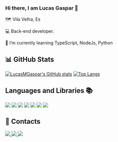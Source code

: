 ### Hi there, I am Lucas Gaspar 👋
 🗺  Vila Velha, Es



 💻 Back-end developer.


 🌱 I’m currently learning TypeScript, NodeJs, Python

## 📊 GitHub Stats

[![LucasMGaspar's GitHub stats](https://github-readme-stats.vercel.app/api?username=LucasMGaspar&count_private=true&show_icons=true&theme=tokyonight&line_height=40)](https://github.com/LucasMGaspar/github-readme-stats) 
          [![Top Langs](https://github-readme-stats.vercel.app/api/top-langs/?username=LucasMGaspar&hide=shaderlab&theme=tokyonight&card_height=500)](https://github.com/LucasMGaspar/github-readme-stats)

<div>
   
   ## Languages and Libraries 📚
        
  <img src="https://img.shields.io/badge/HTML5-E34F26?style=for-the-badge&logo=html5&logoColor=white" />
  <img src="https://img.shields.io/badge/CSS3-1572B6?style=for-the-badge&logo=css3&logoColor=white" />
  <img src="https://img.shields.io/badge/JavaScript-323330?style=for-the-badge&logo=javascript&logoColor=F7DF1E" />
  <img src="https://img.shields.io/badge/TypeScript-007ACC?style=for-the-badge&logo=typescript&logoColor=white" />
  <img src= "https://img.shields.io/badge/Node.js-43853D?style=for-the-badge&logo=node.js&logoColor=white" />
   <img src= " https://img.shields.io/badge/Express.js-404D59?style=for-the-badge "  />
  <img src="https://img.shields.io/badge/Python-3776AB?style=for-the-badge&logo=python&logoColor=white" />
  </a>
  
   ## 📅 Contacts
  <a href="https://www.linkedin.com/in/lucas-manoel-gaspar/">
    <img src="https://img.shields.io/badge/LinkedIn-0077B5?style=for-the-badge&logo=linkedin&logoColor=white" />
  </a>
  <a href="mailto:lucasmanoel.g.g@gmail.com">
    <img src="https://img.shields.io/badge/Gmail-D14836?style=for-the-badge&logo=gmail&logoColor=white" />
  </a>
    <a href="#https://github.com/LucasNGaspar">
    <img src="https://img.shields.io/badge/GitHub-100000?style=for-the-badge&logo=github&logoColor=white" />
</div>



